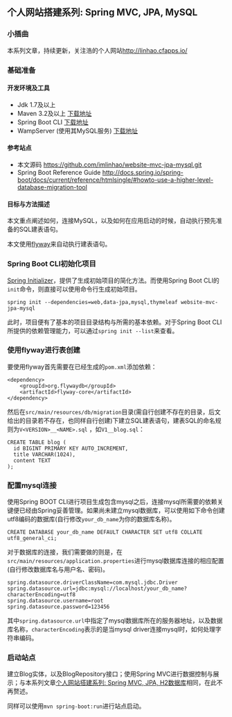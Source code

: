 ## 个人网站搭建系列: Spring MVC, JPA, MySQL
### 小插曲
本系列文章，持续更新，关注浩的个人网站<http://linhao.cfapps.io/>

### 基础准备
#### 开发环境及工具
* Jdk 1.7及以上
* Maven 3.2及以上 [下载地址](http://maven.apache.org/download.cgi)
* Spring Boot CLI [下载地址](http://repo.spring.io/release/org/springframework/boot/spring-boot-cli/)
* WampServer (使用其MySQL服务) [下载地址](http://www.wampserver.com/en/)

#### 参考站点
* 本文源码 <https://github.com/imlinhao/website-mvc-jpa-mysql.git>
* Spring Boot Reference Guide <http://docs.spring.io/spring-boot/docs/current/reference/htmlsingle/#howto-use-a-higher-level-database-migration-tool>

#### 目标与方法描述
本文重点阐述如何，连接MySQL，以及如何在应用启动的时候，自动执行预先准备的SQL建表语句。

本文使用[flyway](http://flywaydb.org/)来自动执行建表语句。

### Spring Boot CLI初始化项目
[Spring Initializer](https://start.spring.io/)，提供了生成初始项目的简化方法。而使用Spring Boot CLI的`init`命令，则直接可以使用命令行生成初始项目。

	spring init --dependencies=web,data-jpa,mysql,thymeleaf website-mvc-jpa-mysql

此时，项目便有了基本的项目目录结构与所需的基本依赖。对于Spring Boot CLI所提供的依赖管理能力，可以通过`spring init --list`来查看。

### 使用flyway进行表创建
要使用flyway首先需要在已经生成的`pom.xml`添加依赖：

	<dependency>
		<groupId>org.flywaydb</groupId>
		<artifactId>flyway-core</artifactId>
	</dependency>

然后在`src/main/resources/db/migration`目录(需自行创建不存在的目录，后文给出的目录若不存在，也同样自行创建)下建立SQL建表语句，建表SQL的命名规则为`V<VERSION>__<NAME>.sql` ，如`V1__blog.sql`：

	CREATE TABLE blog (
	  id BIGINT PRIMARY KEY AUTO_INCREMENT,
	  title VARCHAR(1024),
	  content TEXT
	);

### 配置mysql连接
使用Spring BOOT CLI进行项目生成包含mysql之后，连接mysql所需要的依赖关键便已经由Spring妥善管理。如果尚未建立mysql数据库，可以使用如下命令创建utf8编码的数据库(自行修改`your_db_name`为你的数据库名称)。

	CREATE DATABASE your_db_name DEFAULT CHARACTER SET utf8 COLLATE utf8_general_ci; 

对于数据库的连接，我们需要做的则是，在`src/main/resources/application.properties`进行mysql数据库连接的相应配置(自行修改数据库名与用户名、密码)。

	spring.datasource.driverClassName=com.mysql.jdbc.Driver
	spring.datasource.url=jdbc:mysql://localhost/your_db_name?characterEncoding=utf8
	spring.datasource.username=root
	spring.datasource.password=123456

其中`spring.datasource.url`中指定了mysql数据库所在的服务器地址，以及数据库名称，`characterEncoding`表示的是当mysql driver连接mysql时，如何处理字符串编码。

### 启动站点
建立Blog实体，以及BlogRepository接口；使用Spring MVC进行数据控制与展示；与本系列文章[个人网站搭建系列: Spring MVC, JPA, H2数据库](http://blog.csdn.net/jksl007/article/details/44194605)相同，在此不再赘述。

同样可以使用`mvn spring-boot:run`进行站点启动。
